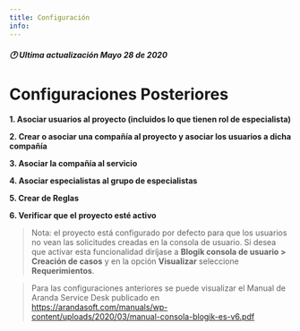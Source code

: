 ```yaml
---
title: Configuración
info:
---
```

##### 🕐 Ultima actualización Mayo 28 de 2020


# Configuraciones Posteriores #

**1. Asociar usuarios al proyecto (incluidos lo que tienen rol de especialista)**

**2. Crear o asociar una compañía al proyecto y asociar los usuarios a dicha compañía**

**3. Asociar la compañía al servicio**

**4. Asociar especialistas al grupo de especialistas**

**5. Crear de Reglas**

**6. Verificar que el proyecto esté activo**



> Nota: el proyecto está configurado por defecto para que los usuarios no vean
> las solicitudes creadas en la consola de usuario. Si desea que activar esta
> funcionalidad diríjase a **Blogik consola de usuario \> Creación de casos**
> y en la opción **Visualizar** seleccione **Requerimientos**.

> Para las configuraciones anteriores se puede visualizar el Manual de Aranda
> Service Desk publicado en
> <https://arandasoft.com/manuals/wp-content/uploads/2020/03/manual-consola-blogik-es-v6.pdf>
